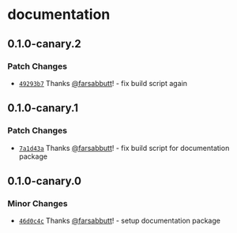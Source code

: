 # documentation

## 0.1.0-canary.2

### Patch Changes

- [`49293b7`](https://github.com/bahag-buttf/bahag-design-system/commit/49293b7c15d53d882694c858c3f21982ea51f1ca) Thanks [@farsabbutt](https://github.com/farsabbutt)! - fix build script again

## 0.1.0-canary.1

### Patch Changes

- [`7a1d43a`](https://github.com/bahag-buttf/bahag-design-system/commit/7a1d43aad950b82c9a25b83d78261ce556e3dac5) Thanks [@farsabbutt](https://github.com/farsabbutt)! - fix build script for documentation package

## 0.1.0-canary.0

### Minor Changes

- [`46d0c4c`](https://github.com/bahag-buttf/bahag-design-system/commit/46d0c4cc0a3a3b52156ab666224656b02c6aefbe) Thanks [@farsabbutt](https://github.com/farsabbutt)! - setup documentation package
